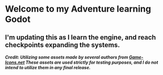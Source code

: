 <h1>Welcome to my Adventure learning Godot</h1>
<h2>I'm updating this as I learn the engine, and reach checkpoints expanding the systems.</h2>

<h5>Credit: Utilizing some assets made by several authors from <a href='https://game-icons.net'>Game-Icons.net</a>  These assets are used strictly for testing purposes, and I do not intend to utilize them in any final release.</h5>
